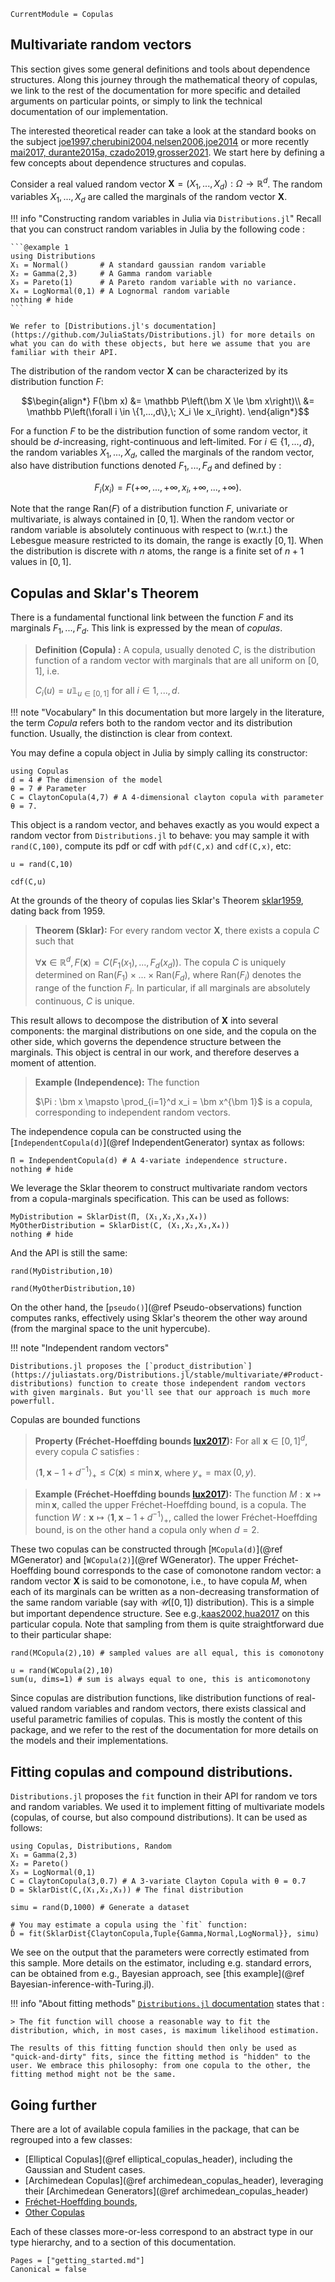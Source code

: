 ```@meta
CurrentModule = Copulas
```

## Multivariate random vectors

This section gives some general definitions and tools about dependence structures. Along this journey through the mathematical theory of copulas, we link to the rest of the documentation for more specific and detailed arguments on particular points, or simply to link the technical documentation of our implementation. 

The interested theoretical reader can take a look at the standard books on the subject [joe1997,cherubini2004,nelsen2006,joe2014](@cite) or more recently [mai2017, durante2015a, czado2019,grosser2021](@cite). We start here by defining a few concepts about dependence structures and copulas.


Consider a real valued random vector $\bm X = \left(X_1,...,X_d\right): \Omega \to \mathbb R^d$. The random variables $X_1,...,X_d$ are called the marginals of the random vector $\bm X$. 

!!! info "Constructing random variables in Julia via `Distributions.jl`"
    Recall that you can construct random variables in Julia by the following code : 

    ```@example 1
    using Distributions
    X₁ = Normal()       # A standard gaussian random variable
    X₂ = Gamma(2,3)     # A Gamma random variable
    X₃ = Pareto(1)      # A Pareto random variable with no variance.
    X₄ = LogNormal(0,1) # A Lognormal random variable 
    nothing # hide
    ```
    
    We refer to [Distributions.jl's documentation](https://github.com/JuliaStats/Distributions.jl) for more details on what you can do with these objects, but here we assume that you are familiar with their API.


The distribution of the random vector $\bm X$ can be characterized by its distribution function $F$: 
```math
\begin{align*}
  F(\bm x) &= \mathbb P\left(\bm X \le \bm x\right)\\
  &= \mathbb P\left(\forall i \in \{1,...,d\},\; X_i \le x_i\right).
\end{align*}
```
For a function $F$ to be the distribution function of some random vector, it should be $d$-increasing, right-continuous and left-limited. 
For $i \in \{1,...,d\}$, the random variables $X_1,...,X_d$, called the marginals of the random vector, also have distribution functions denoted $F_1,...,F_d$ and defined by : 
```math
F_i(x_i) = F(+\infty,...,+\infty,x_i,+\infty,...,+\infty).
```

Note that the range $\mathrm{Ran}(F)$ of a distribution function $F$, univariate or multivariate, is always contained in $[0,1]$. When the random vector or random variable is absolutely continuous with respect to (w.r.t.) the Lebesgue measure restricted to its domain, the range is exactly $[0,1]$. When the distribution is discrete with $n$ atoms, the range is a finite set of $n+1$ values in $[0,1]$.

## Copulas and Sklar's Theorem

There is a fundamental functional link between the function $F$ and its marginals $F_1,...,F_d$. This link is expressed by the mean of *copulas*. 

> **Definition (Copula) :** A copula, usually denoted $C$, is the distribution function of a random vector with marginals that are all uniform on $[0,1]$, i.e.
>
> $C_i(u) = u\mathbb 1_{u \in [0,1]} \text{ for all }i \in 1,...,d.$

!!! note "Vocabulary"
    In this documentation but more largely in the literature, the term *Copula* refers both to the random vector and its distribution function. Usually, the distinction is clear from context. 

You may define a copula object in Julia by simply calling its constructor: 

```@example 1
using Copulas
d = 4 # The dimension of the model
θ = 7 # Parameter
C = ClaytonCopula(4,7) # A 4-dimensional clayton copula with parameter θ = 7.
```

This object is a random vector, and behaves exactly as you would expect a random vector from `Distributions.jl` to behave: you may sample it with `rand(C,100)`, compute its pdf or cdf with `pdf(C,x)` and `cdf(C,x)`, etc:

```@example 1
u = rand(C,10)
```
```@example 1
cdf(C,u)
```

At the grounds of the theory of copulas lies Sklar's Theorem [sklar1959](@cite), dating back from 1959.

> **Theorem (Sklar):** For every random vector $\bm X$, there exists a copula $C$ such that 
>
> $\forall \bm x\in \mathbb R^d, F(\bm x) = C(F_{1}(x_{1}),...,F_{d}(x_{d})).$
> The copula $C$ is uniquely determined on $\mathrm{Ran}(F_{1}) \times ... \times \mathrm{Ran}(F_{d})$, where $\mathrm{Ran}(F_i)$ denotes the range of the function $F_i$. In particular, if all marginals are absolutely continuous, $C$ is unique.


This result allows to decompose the distribution of $\bm X$ into several components: the marginal distributions on one side, and the copula on the other side, which governs the dependence structure between the marginals. This object is central in our work, and therefore deserves a moment of attention. 

> **Example (Independence):** The function 
>
> $\Pi : \bm x \mapsto \prod_{i=1}^d x_i = \bm x^{\bm 1}$ is a copula, corresponding to independent random vectors.

The independence copula can be constructed using the [`IndependentCopula(d)`](@ref IndependentGenerator) syntax as follows: 

```@example 1
Π = IndependentCopula(d) # A 4-variate independence structure.
nothing # hide
```

We leverage the Sklar theorem to construct multivariate random vectors from a copula-marginals specification. This can be used as follows: 

```@example 1
MyDistribution = SklarDist(Π, (X₁,X₂,X₃,X₄))
MyOtherDistribution = SklarDist(C, (X₁,X₂,X₃,X₄))
nothing # hide
```

And the API is still the same: 
```@example 1
rand(MyDistribution,10)
```
```@example 1
rand(MyOtherDistribution,10)
```


On the other hand, the [`pseudo()`](@ref Pseudo-observations) function computes ranks, effectively using Sklar's theorem the other way around (from the marginal space to the unit hypercube).

!!! note "Independent random vectors"

    Distributions.jl proposes the [`product_distribution`](https://juliastats.org/Distributions.jl/stable/multivariate/#Product-distributions) function to create those independent random vectors with given marginals. But you'll see that our approach is much more powerfull. 

Copulas are bounded functions

> **Property (Fréchet-Hoeffding bounds [lux2017](@cite)):** For all $\bm x \in [0,1]^d$, every copula $C$ satisfies : 
>
>$\langle \bm 1, \bm x - 1 + d^{-1}\rangle_{+} \le C(\bm x) \le \min \bm x,$
>where $y_{+} = \max(0,y)$.

> **Example (Fréchet-Hoeffding bounds [lux2017](@cite)):** The function $M : \bm x \mapsto \min\bm x$, called the upper Fréchet-Hoeffding bound, is a copula. The function $W : \bm x \mapsto \langle \bm 1, \bm x - 1 + d^{-1}\rangle_{+}$, called the lower Fréchet-Hoeffding bound, is on the other hand a copula only when $d=2$. 


These two copulas can be constructed through [`MCopula(d)`](@ref MGenerator) and [`WCopula(2)`](@ref WGenerator). The upper Fréchet-Hoeffding bound corresponds to the case of comonotone random vector: a random vector $\bm X$ is said to be comonotone, i.e., to have copula $M$, when each of its marginals can be written as a non-decreasing transformation of the same random variable (say with $\mathcal U\left([0,1]\right)$ distribution). This is a simple but important dependence structure. See e.g.,[kaas2002,hua2017](@cite) on this particular copula. Note that sampling from them is quite straightforward due to their particular shape: 

```@example 1
rand(MCopula(2),10) # sampled values are all equal, this is comonotony
```
```@example 1
u = rand(WCopula(2),10)
sum(u, dims=1) # sum is always equal to one, this is anticomonotony
```

Since copulas are distribution functions, like distribution functions of real-valued random variables and random vectors, there exists classical and useful parametric families of copulas. This is mostly the content of this package, and we refer to the rest of the documentation for more details on the models and their implementations. 

## Fitting copulas and compound distributions.

`Distributions.jl` proposes the `fit` function in their API for random ve tors and random variables. We used it to implement fitting of multivariate models (copulas, of course, but also compound distributions). It can be used as follows: 


```@example 2
using Copulas, Distributions, Random
X₁ = Gamma(2,3)
X₂ = Pareto()
X₃ = LogNormal(0,1)
C = ClaytonCopula(3,0.7) # A 3-variate Clayton Copula with θ = 0.7
D = SklarDist(C,(X₁,X₂,X₃)) # The final distribution

simu = rand(D,1000) # Generate a dataset

# You may estimate a copula using the `fit` function:
D̂ = fit(SklarDist{ClaytonCopula,Tuple{Gamma,Normal,LogNormal}}, simu)
```

We see on the output that the parameters were correctly estimated from this sample. More details on the estimator, including e.g. standard errors, can be obtained from e.g., Bayesian approach, see [this example](@ref Bayesian-inference-with-Turing.jl).

!!! info "About fitting methods"
    [`Distributions.jl` documentation](https://juliastats.org/Distributions.jl/stable/fit/#Distribution-Fitting) states that : 

    > The fit function will choose a reasonable way to fit the distribution, which, in most cases, is maximum likelihood estimation.

    The results of this fitting function should then only be used as "quick-and-dirty" fits, since the fitting method is "hidden" to the user. We embrace this philosophy: from one copula to the other, the fitting method might not be the same. 

## Going further

There are a lot of available copula families in the package, that can be regrouped into a few classes:
- [Elliptical Copulas](@ref elliptical_copulas_header), including the Gaussian and Student cases. 
- [Archimedean Copulas](@ref archimedean_copulas_header), leveraging their [Archimedean Generators](@ref archimedean_copulas_header)
- [Fréchet-Hoeffding bounds](https://en.wikipedia.org/wiki/Copula_(probability_theory)#Fr%C3%A9chet%E2%80%93Hoeffding_copula_bounds), 
- [Other Copulas](@ref)

Each of these classes more-or-less correspond to an abstract type in our type hierarchy, and to a section of this documentation. 


```@bibliography
Pages = ["getting_started.md"]
Canonical = false
```
